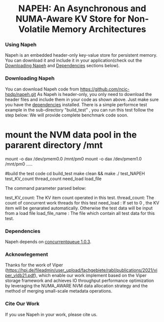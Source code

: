 <h1 align="center">NAPEH: An Asynchronous and NUMA-Aware KV Store for Non-Volatile Memory Architectures</h1>

### Using Napeh

Napeh is an embedded header-only key-value store for persistent memory.
You can download it and include it in your application(check out the [Downloading Napeh](#downloading-Napeh) and [Dependencies](#dependencies) sections below).

### Downloading Napeh

You can download Napeh code from https://github.com/ncic-hpdp/napeh.git
As Napeh is header-only, you only need to download the header files and include them in your code as shown above.
Just make sure you have the [dependencies](#dependencies) installed.
There is a simple performce test example in the sub-directory "build_test" , you can run this test follow the step below:
We will provide complete benchmark code soon.

# mount the NVM data pool in the pararent directory /mnt

mount -o dax /dev/pmem0.0 /mnt/pm0
mount -o dax /dev/pmem1.0 /mnt/pm0
.....

#build the test code
cd build_test
make clean && make
./ test_NAPEH test_KV_count thread_count need_load load_file

The command parameter parsed below:

test_KV_count: The KV item count operated in this test.
thread_count: The count of concurrent work threads for this test
need_load : If set to 0 , the KV item will be genarated automatically. Otherwise the test data will be input from a load file
load_file_name : The file which contain all test data for this test.

### Dependencies

Napeh depends on [concurrentqueue 1.0.3](https://github.com/cameron314/concurrentqueue).

### Acknowlegement

Thanks for the work of Viper (https://hpi.de/fileadmin/user_upload/fachgebiete/rabl/publications/2021/viper_vldb21.pdf),
which enable our work implement based on the Viper storage framework and achieves IO throughput performance optimization
by leveraging the NUMA_AWARE NVM data allocation strategy and the method of merging small-scale metadata operations.

### Cite Our Work

If you use Napeh in your work, please cite us.

```

```
